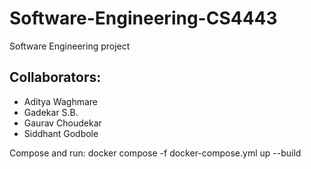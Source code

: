 # Software-Engineering-CS4443

Software Engineering project

## **Collaborators:**

* Aditya Waghmare
* Gadekar S.B.
* Gaurav Choudekar
* Siddhant Godbole

Compose and run: docker compose -f docker-compose.yml up --build
